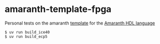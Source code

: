 # amaranth-template-fpga

Personal tests on the amaranth [template](https://github.com/amaranth-lang/template-fpga) for the [Amaranth HDL language](https://github.com/amaranth-lang/amaranth)

```shell
$ uv run build_ice40
$ uv run build_ecp5

```
